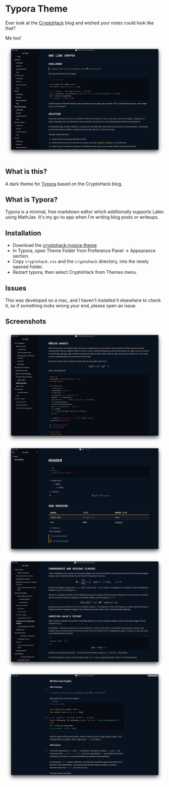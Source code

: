 # Typora Theme

Ever look at the [CryptoHack](https://blog.cryptohack.org) blog and wished your notes could look like that?

Me too!

![Theme Screenshot](https://github.com/cryptohack/typora-theme/blob/a5348a3279f0358c5afdfeb0c65b1c3e2bee6a6a/screenshots/screenshot1.png)

## What is this?

A dark theme for [Typora](https://typora.io) based on the CryptoHack blog.

## What is Typora?

Typora is a minimal, free markdown editor which additionally supports Latex using MathJax. It's my go-to app when I'm writing blog posts or writeups.

## Installation 

- Download the [cryptohack-typora-theme](https://github.com/cryptohack/typora-theme/blob/a5348a3279f0358c5afdfeb0c65b1c3e2bee6a6a/theme/cryptohack.zip)
- In Typora, open Theme Folder from Preference Panel → Appearance section.
- Copy `cryptohack.css` and the `cryptohack` directory, into the newly opened folder.
- Restart typora, then select CryptoHack from Themes menu.

## Issues

This was developed on a mac, and I haven't installed it elsewhere to check it, so if something looks wrong your end, please open an issue.

## Screenshots

![Theme Screenshot](https://github.com/cryptohack/typora-theme/blob/a5348a3279f0358c5afdfeb0c65b1c3e2bee6a6a/screenshots/screenshot2.png)
![Theme Screenshot](https://github.com/cryptohack/typora-theme/blob/a5348a3279f0358c5afdfeb0c65b1c3e2bee6a6a/screenshots/screenshot3.png)
![Theme Screenshot](https://github.com/cryptohack/typora-theme/blob/a5348a3279f0358c5afdfeb0c65b1c3e2bee6a6a/screenshots/screenshot4.png)
![Theme Screenshot](https://github.com/cryptohack/typora-theme/blob/a5348a3279f0358c5afdfeb0c65b1c3e2bee6a6a/screenshots/screenshot5.png)

